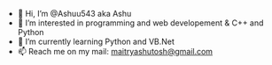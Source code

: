 - 👋 Hi, I’m @Ashuu543 aka Ashu
- 👀 I’m interested in programming and web developement & C++ and Python
- 🌱 I’m currently learning Python and VB.Net
- 📫 Reach me on my mail: maitryashutosh@gmail.com 

<!---
Ashuu543/Ashuu543 is a ✨ special ✨ repository because its `README.md` (this file) appears on your GitHub profile.
You can click the Preview link to take a look at your changes.
--->
